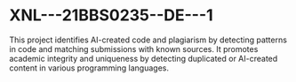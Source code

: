 # XNL---21BBS0235--DE---1
This project identifies AI-created code and plagiarism by detecting patterns in code and matching submissions with known sources. It promotes academic integrity and uniqueness by detecting duplicated or AI-created content in various programming languages.
